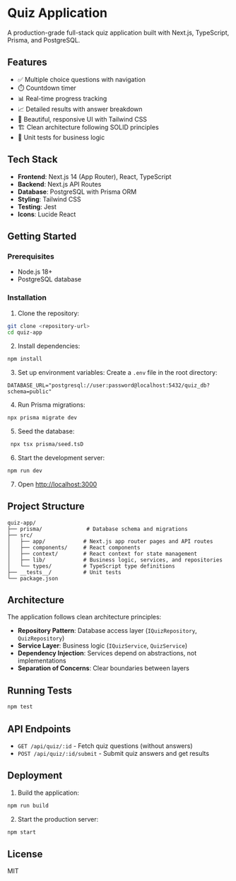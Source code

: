 # Quiz Application

A production-grade full-stack quiz application built with Next.js, TypeScript, Prisma, and PostgreSQL.

## Features

- ✅ Multiple choice questions with navigation
- ⏱️ Countdown timer
- 📊 Real-time progress tracking
- 📈 Detailed results with answer breakdown
- 🎨 Beautiful, responsive UI with Tailwind CSS
- 🏗️ Clean architecture following SOLID principles
- 🧪 Unit tests for business logic

## Tech Stack

- **Frontend**: Next.js 14 (App Router), React, TypeScript
- **Backend**: Next.js API Routes
- **Database**: PostgreSQL with Prisma ORM
- **Styling**: Tailwind CSS
- **Testing**: Jest
- **Icons**: Lucide React

## Getting Started

### Prerequisites

- Node.js 18+ 
- PostgreSQL database

### Installation

1. Clone the repository:
```bash
git clone <repository-url>
cd quiz-app
```

2. Install dependencies:
```bash
npm install
```

3. Set up environment variables:
Create a `.env` file in the root directory:
```
DATABASE_URL="postgresql://user:password@localhost:5432/quiz_db?schema=public"
```

4. Run Prisma migrations:
```bash
npx prisma migrate dev
```

5. Seed the database:
```bash
 npx tsx prisma/seed.tsD     
```

6. Start the development server:
```bash
npm run dev
```

7. Open [http://localhost:3000](http://localhost:3000)

## Project Structure

```
quiz-app/
├── prisma/              # Database schema and migrations
├── src/
│   ├── app/            # Next.js app router pages and API routes
│   ├── components/     # React components
│   ├── context/        # React context for state management
│   ├── lib/            # Business logic, services, and repositories
│   └── types/          # TypeScript type definitions
├── __tests__/          # Unit tests
└── package.json
```

## Architecture

The application follows clean architecture principles:

- **Repository Pattern**: Database access layer (`IQuizRepository`, `QuizRepository`)
- **Service Layer**: Business logic (`IQuizService`, `QuizService`)
- **Dependency Injection**: Services depend on abstractions, not implementations
- **Separation of Concerns**: Clear boundaries between layers

## Running Tests

```bash
npm test
```

## API Endpoints

- `GET /api/quiz/:id` - Fetch quiz questions (without answers)
- `POST /api/quiz/:id/submit` - Submit quiz answers and get results

## Deployment

1. Build the application:
```bash
npm run build
```

2. Start the production server:
```bash
npm start
```

## License

MIT